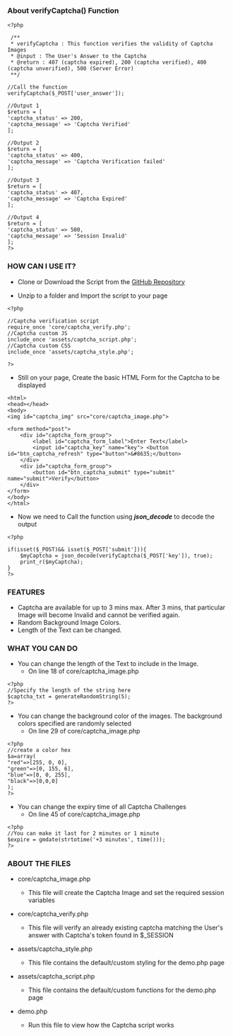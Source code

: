 ### About verifyCaptcha() Function

```
<?php

 /**
 * verifyCaptcha : This function verifies the validity of Captcha Images
 * @input : The User's Answer to the Captcha
 * @return : 407 (captcha expired), 200 (captcha verified), 400 (captcha unverified), 500 (Server Error)
 **/

//Call the function
verifyCaptcha($_POST['user_answer']);

//Output 1
$return = [
'captcha_status' => 200,
'captcha_message' => 'Captcha Verified'
];

//Output 2
$return = [
'captcha_status' => 400,
'captcha_message' => 'Captcha Verification failed'
];

//Output 3
$return = [
'captcha_status' => 407,
'captcha_message' => 'Captcha Expired'
];

//Output 4
$return = [
'captcha_status' => 500,
'captcha_message' => 'Session Invalid'
];
?>

```

### HOW CAN I USE IT?

- Clone or Download the Script from the  [GitHub Repository](https://github.com/Octagon-simon/PHP-Snippets/tree/main/Captcha) 

- Unzip to a folder and Import the script to your page

```
<?php

//Captcha verification script
require_once 'core/captcha_verify.php'; 
//Captcha custom JS
include_once 'assets/captcha_script.php'; 
//Captcha custom CSS
include_once 'assets/captcha_style.php';

?>

```

- Still on your page, Create the basic HTML Form for the Captcha to be displayed

```
<html>
<head></head>
<body>
<img id="captcha_img" src="core/captcha_image.php">   

<form method="post">
    <div id="captcha_form_group">
        <label id="captcha_form_label">Enter Text</label>
        <input id="captcha_key" name="key"> <button id="btn_captcha_refresh" type="button">&#8635;</button>    
    </div>
    <div id="captcha_form_group">
        <button id="btn_captcha_submit" type="submit" name="submit">Verify</button>
    </div>
</form>
</body>
</html>
```
- Now we need to Call the function using ***json_decode*** to decode the output

```
<?php

if(isset($_POST)&& isset($_POST['submit'])){
    $myCaptcha = json_decode(verifyCaptcha($_POST['key']), true);
    print_r($myCaptcha);
}
?>

```

### FEATURES
- Captcha are available for up to 3 mins max. After 3 mins, that particular Image will become Invalid and cannot be verified again.
- Random Background Image Colors.
- Length of the Text can be changed.

### WHAT YOU CAN DO
- You can change the length of the Text to include in the Image.
  - On line 18 of core/captcha_image.php 

```
<?php
//Specify the length of the string here
$captcha_txt = generateRandomString(5);
?>

```
- You can change the background color of the images. The background colors specified are randomly selected
  - On line 29 of core/captcha_image.php

```
<?php
//create a color hex 
$a=array(
"red"=>[255, 0, 0],
"green"=>[0, 155, 6],
"blue"=>[0, 0, 255],
"black"=>[0,0,0]
);
?>

```

- You can change the expiry time of all Captcha Challenges
  - On line 45 of core/captcha_image.php

```
<?php
//You can make it last for 2 minutes or 1 minute
$expire = gmdate(strtotime('+3 minutes', time()));
?>

```
### ABOUT THE FILES
- core/captcha_image.php
  - This file will create the Captcha Image and set the required session variables

- core/captcha_verify.php
  - This file will verify an already existing captcha matching the User's answer with Captcha's token found in $_SESSION

- assets/captcha_style.php
  - This file contains the default/custom styling for the demo.php page

- assets/captcha_script.php
  - This file contains the default/custom functions for the demo.php page

- demo.php
  - Run this file to view how the Captcha script works
